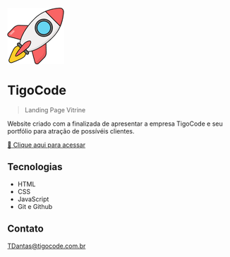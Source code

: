 ![preview](src/img/favicon.png)

# TigoCode

> Landing Page Vitrine

Website criado com a finalizada de apresentar a empresa TigoCode e seu portfólio para atração de possívéis clientes.

[ 🔗 Clique aqui para acessar](https://tigocode.com.br)

## Tecnologias

- HTML
- CSS
- JavaScript
- Git e Github

## Contato
TDantas@tigocode.com.br